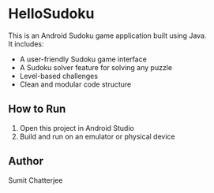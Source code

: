 # HelloSudoku

This is an Android Sudoku game application built using Java.  
It includes:

- A user-friendly Sudoku game interface
- A Sudoku solver feature for solving any puzzle
- Level-based challenges
- Clean and modular code structure

## How to Run
1. Open this project in Android Studio
2. Build and run on an emulator or physical device

## Author
Sumit Chatterjee 
